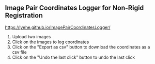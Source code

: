 ## Image Pair Coordinates Logger for Non-Rigid Registration

https://lyehe.github.io/ImagePairCoordinatesLogger/
1. Upload two images 
2. Click on the images to log coordinates 
3. Click on the "Export as csv" button to download the coordinates as a csv file 
4. Click on the "Undo the last click" button to undo the last click 
